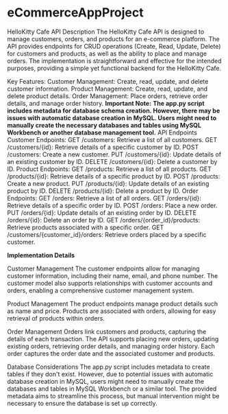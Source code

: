 # eCommerceAppProject

HelloKitty Cafe API Description
The HelloKitty Cafe API is designed to manage customers, orders, and products for an e-commerce platform. The API provides endpoints for CRUD operations (Create, Read, Update, Delete) for customers and products, as well as the ability to place and manage orders. The implementation is straightforward and effective for the intended purposes, providing a simple yet functional backend for the HelloKitty Cafe.

Key Features:
Customer Management: Create, read, update, and delete customer information.
Product Management: Create, read, update, and delete product details.
Order Management: Place orders, retrieve order details, and manage order history.
**Important Note:**
**The app.py script includes metadata for database schema creation. However, there may be issues with automatic database creation in MySQL. Users might need to manually create the necessary databases and tables using MySQL Workbench or another database management tool.**
API Endpoints
Customer Endpoints:
GET /customers: Retrieve a list of all customers.
GET /customers/{id}: Retrieve details of a specific customer by ID.
POST /customers: Create a new customer.
PUT /customers/{id}: Update details of an existing customer by ID.
DELETE /customers/{id}: Delete a customer by ID.
Product Endpoints:
GET /products: Retrieve a list of all products.
GET /products/{id}: Retrieve details of a specific product by ID.
POST /products: Create a new product.
PUT /products/{id}: Update details of an existing product by ID.
DELETE /products/{id}: Delete a product by ID.
Order Endpoints:
GET /orders: Retrieve a list of all orders.
GET /orders/{id}: Retrieve details of a specific order by ID.
POST /orders: Place a new order.
PUT /orders/{id}: Update details of an existing order by ID.
DELETE /orders/{id}: Delete an order by ID.
GET /orders/{order_id}/products: Retrieve products associated with a specific order.
GET /customers/{customer_id}/orders: Retrieve orders placed by a specific customer.

**Implementation Details**

Customer Management
The customer endpoints allow for managing customer information, including their name, email, and phone number. The customer model also supports relationships with customer accounts and orders, enabling a comprehensive customer management system.

Product Management
The product endpoints manage product details such as name and price. Products are associated with orders, allowing for easy retrieval of products within orders.

Order Management
Orders link customers and products, capturing the details of each transaction. The API supports placing new orders, updating existing orders, retrieving order details, and managing order history. Each order captures the order date and the associated customer and products.

Database Considerations
The app.py script includes metadata to create tables if they don't exist. However, due to potential issues with automatic database creation in MySQL, users might need to manually create the databases and tables in MySQL Workbench or a similar tool. The provided metadata aims to streamline this process, but manual intervention might be necessary to ensure the database is set up correctly.
